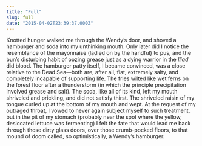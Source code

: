 ```yaml
---
title: "Full"
slug: full
date: "2015-04-02T23:39:37.000Z"
---
```


Knotted hunger walked me through the Wendy’s door, and shoved a hamburger and soda into my unthinking mouth. Only later did I notice the resemblance of the mayonnaise (ladled on by the handful) to pus, and the bun’s disturbing habit of oozing grease just as a dying warrior in the _Iliad_ did blood. The hamburger patty itself, I became convinced, was a close relative to the Dead Sea—both are, after all, flat, extremely salty, and completely incapable of supporting life. The fries wilted like wet ferns on the forest floor after a thunderstorm (in which the principle precipitation involved grease and salt). The soda, like all of its kind, left my mouth shriveled and prickling, and did not satisfy thirst. The shriveled raisin of my tongue curled up at the bottom of my mouth and wept. At the request of my outraged throat, I vowed to never again subject myself to such treatment, but in the pit of my stomach (probably near the spot where the yellow, desiccated lettuce was fermenting) I felt the fate that would lead me back through those dirty glass doors, over those crumb-pocked floors, to that mound of doom called, so optimistically, a Wendy’s hamburger.
